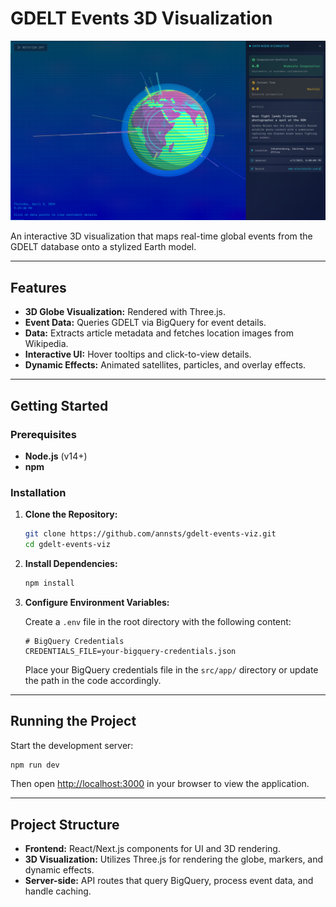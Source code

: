 # GDELT Events 3D Visualization

![GDELT Events 3D Visualization](./preview.png)

An interactive 3D visualization that maps real-time global events from the GDELT database onto a stylized Earth model.

---

## Features

- **3D Globe Visualization:** Rendered with Three.js.
- **Event Data:** Queries GDELT via BigQuery for event details.
- **Data:** Extracts article metadata and fetches location images from Wikipedia.
- **Interactive UI:** Hover tooltips and click-to-view details.
- **Dynamic Effects:** Animated satellites, particles, and overlay effects.

---

## Getting Started

### Prerequisites

- **Node.js** (v14+)
- **npm**

### Installation

1. **Clone the Repository:**
   ```bash
   git clone https://github.com/annsts/gdelt-events-viz.git
   cd gdelt-events-viz
   ```

2. **Install Dependencies:**
   ```bash
   npm install
   ```

3. **Configure Environment Variables:**

   Create a `.env` file in the root directory with the following content:

   ```env
   # BigQuery Credentials
   CREDENTIALS_FILE=your-bigquery-credentials.json
   ```

   Place your BigQuery credentials file in the `src/app/` directory or update the path in the code accordingly.

---

## Running the Project

Start the development server:

```bash
npm run dev
```

Then open [http://localhost:3000](http://localhost:3000) in your browser to view the application.

---

## Project Structure

- **Frontend:** React/Next.js components for UI and 3D rendering.
- **3D Visualization:** Utilizes Three.js for rendering the globe, markers, and dynamic effects.
- **Server-side:** API routes that query BigQuery, process event data, and handle caching.
